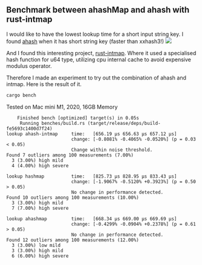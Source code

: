 ## Benchmark between ahashMap and ahash with rust-intmap

I would like to have the lowest lookup time for a short input string key.
I found [ahash](https://github.com/tkaitchuck/ahash) when it has short string key (faster than xxhash3!)
![](https://camo.githubusercontent.com/64061a97fc30ee4f5120c5d7d94d80a23501d4045f3fb21322ea7aedfa0856fa/68747470733a2f2f646f63732e676f6f676c652e636f6d2f7370726561647368656574732f642f652f32504143582d3176534b374c69326e532d4275723961724159463949665433374d502d6f684165317631396c5a75356664394d616a4931665376654c41515a79456965344561396b352d535748546666376e4c3244572f70756263686172743f6f69643d3133323336313839333826666f726d61743d696d616765)

And I found this interesting project, [rust-intmap](https://github.com/JesperAxelsson/rust-intmap). Where it used a specialised hash function for u64 type, utilizing cpu internal cache to avoid expensive modulus operator.

Therefore I made an experiment to try out the combination of ahash and intmap. Here is the result of it.

```sh
cargo bench
```

Tested on Mac mini M1, 2020, 16GB Memory

```
    Finished bench [optimized] target(s) in 0.05s
     Running benches/build.rs (target/release/deps/build-fe5693c1400d7f24)
lookup ahash-intmap     time:   [656.19 µs 656.63 µs 657.12 µs]
                        change: [-0.8081% -0.4065% -0.0520%] (p = 0.03 < 0.05)
                        Change within noise threshold.
Found 7 outliers among 100 measurements (7.00%)
  3 (3.00%) high mild
  4 (4.00%) high severe

lookup hashmap          time:   [825.73 µs 828.95 µs 833.43 µs]
                        change: [-1.9067% -0.5120% +0.3923%] (p = 0.50 > 0.05)
                        No change in performance detected.
Found 10 outliers among 100 measurements (10.00%)
  3 (3.00%) high mild
  7 (7.00%) high severe

lookup ahashmap         time:   [668.34 µs 669.00 µs 669.69 µs]
                        change: [-0.4299% -0.0904% +0.2378%] (p = 0.61 > 0.05)
                        No change in performance detected.
Found 12 outliers among 100 measurements (12.00%)
  3 (3.00%) low mild
  3 (3.00%) high mild
  6 (6.00%) high severe
```